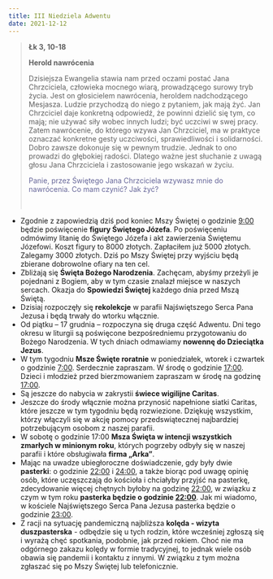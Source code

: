 ```yaml
---
title: III Niedziela Adwentu
date: 2021-12-12
---
```


> **Łk 3, 10-18**
>
> **Herold nawrócenia**
>
> Dzisiejsza Ewangelia stawia nam przed oczami postać Jana Chrzciciela, człowieka mocnego wiarą, prowadzącego surowy tryb życia. Jest on głosicielem nawrócenia, heroldem nadchodzącego Mesjasza. Ludzie przychodzą do niego z pytaniem, jak mają żyć. Jan Chrzciciel daje konkretną odpowiedź, że powinni dzielić się tym, co mają; nie używać siły wobec innych ludzi; być uczciwi w swej pracy. Zatem nawrócenie, do którego wzywa Jan Chrzciciel, ma w praktyce oznaczać konkretne gesty uczciwości, sprawiedliwości i solidarności. Dobro zawsze dokonuje się w pewnym trudzie. Jednak to ono prowadzi do głębokiej radości. Dlatego ważne jest słuchanie z uwagą głosu Jana Chrzciciela i zastosowanie jego wskazań w życiu.
>
> <span style="color: #666699;"> Panie, przez Świętego Jana Chrzciciela wzywasz mnie do nawrócenia. Co mam czynić? Jak żyć? </span>
>
> &nbsp;

- Zgodnie z zapowiedzią dziś pod koniec Mszy Świętej o godzinie <u>9:00</u> będzie poświęcenie **figury Świętego Józefa**. Po poświęceniu odmówimy litanię do Świętego Józefa i akt zawierzenia Świętemu Józefowi. Koszt figury to 8000 złotych. Zapłaciłem już 5000 złotych. Zalegamy 3000 złotych. Dziś po Mszy Świętej przy wyjściu będą zbierane dobrowolne ofiary na ten cel.
- Zbliżają się **Święta Bożego Narodzenia**. Zachęcam, abyśmy przeżyli je pojednani z Bogiem, aby w tym czasie znalazł miejsce w naszych sercach. Okazja do **Spowiedzi Świętej** każdego dnia przed Mszą Świętą.
- Dzisiaj rozpoczęły się **rekolekcje** w parafii Najświętszego Serca Pana Jezusa i będą trwały do wtorku włącznie.
- Od piątku – 17 grudnia – rozpoczyna się druga część Adwentu. Dni tego okresu w liturgii są poświęcone bezpośredniemu przygotowaniu do Bożego Narodzenia. W tych dniach odmawiamy **nowennę do Dzieciątka Jezus**.
- W tym tygodniu **Msze Święte roratnie** w poniedziałek, wtorek i czwartek o godzinie <u>7:00</u>. Serdecznie zapraszam. W środę o godzinie <u>17:00</u>. Dzieci i młodzież przed bierzmowaniem zapraszam w środę na godzinę <u>17:00</u>.
- Są jeszcze do nabycia w zakrystii **świece wigilijne Caritas**.
- Jeszcze do środy włącznie można przynosić napełnione siatki Caritas, które jeszcze w tym tygodniu będą rozwiezione. Dziękuję wszystkim, którzy włączyli się w akcję pomocy przedswiątecznej najbardziej potrzebującym osobom z naszej parafii.
- W sobotę o godzinie 17:00 **Msza Święta w intencji wszystkich zmarłych w minionym roku**, których pogrzeby odbyły się w naszej parafii i które obsługiwała **firma „Arka”**.
- Mając na uwadze ubiegłoroczne doświadczenie, gdy były dwie **pasterki**: o godzinie <u>22:00</u> i <u>24:00</u>, a także biorąc pod uwagę opinię osób, które uczęszczają do kościoła i chciałyby przyjść na pasterkę, zdecydowanie więcej chętnych byłoby na godzinę <u>22:00</u>, w związku z czym w tym roku **pasterka będzie o godzinie <u>22:00</u>**. Jak mi wiadomo, w kościele Najświętszego Serca Pana Jezusa pasterka będzie o godzinie <u>23:00</u>.
- Z racji na sytuację pandemiczną najbliższa **kolęda - wizyta duszpasterska** - odbędzie się u tych rodzin, które wcześniej zgłoszą się i wyrażą chęć spotkania, podobnie, jak przed rokiem. Choć nie ma odgórnego zakazu kolędy w formie tradycyjnej, to jednak wiele osób obawia się pandemii i kontaktu z innymi. W związku z tym można zgłaszać się po Mszy Świętej lub telefonicznie.
